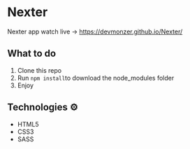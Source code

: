 # Nexter

Nexter app watch live -> https://devmonzer.github.io/Nexter/

## What to do 
1. Clone this repo 
2. Run `npm install`to download the node_modules folder 
3. Enjoy

## Technologies ⚙️

* HTML5 
* CSS3
* SASS

